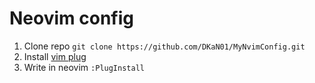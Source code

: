 # Neovim config
1. Clone repo `git clone https://github.com/DKaN01/MyNvimConfig.git`
2. Install [vim plug](https://github.com/junegunn/vim-plug)
3. Write in neovim `:PlugInstall` 
